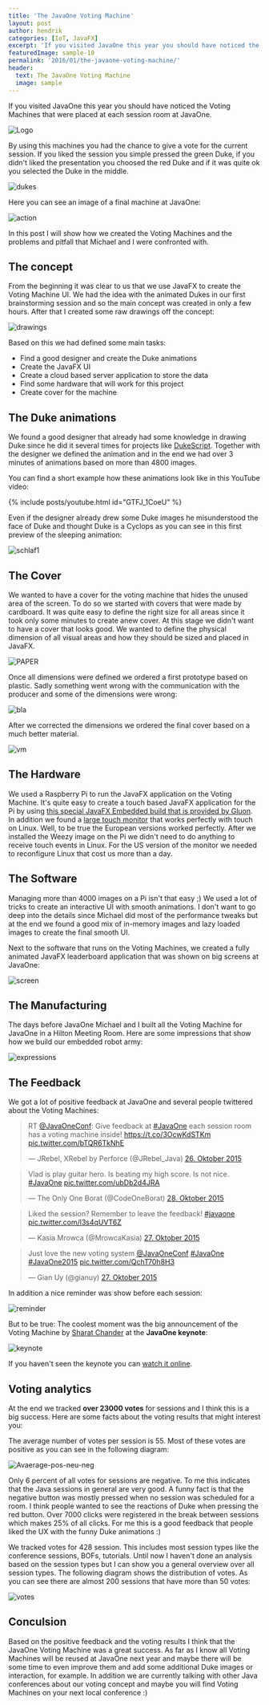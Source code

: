 ```yaml
---
title: 'The JavaOne Voting Machine'
layout: post
author: hendrik
categories: [IoT, JavaFX]
excerpt: 'If you visited JavaOne this year you should have noticed the Voting Machines that were placed at each session room at JavaOne. In this post I will share some insides about the creation of the machines.'
featuredImage: sample-10
permalink: '2016/01/the-javaone-voting-machine/'
header:
  text: The JavaOne Voting Machine
  image: sample
---
```

If you visited JavaOne this year you should have noticed the Voting Machines that were placed at each session room at JavaOne.

![Logo](/assets/posts/guigarage-legacy/voting-logo.png)

By using this machines you had the chance to give a vote for the current session. If you liked the session you simple pressed the green Duke, if you didn't liked the presentation you choosed the red Duke and if it was quite ok you selected the Duke in the middle.

![dukes](/assets/posts/guigarage-legacy/dukes-1024x257.png)

Here you can see an image of a final machine at JavaOne:

![action](/assets/posts/guigarage-legacy/action-1024x706.png)

In this post I will show how we created the Voting Machines and the problems and pitfall that Michael and I were confronted with.

## The concept

From the beginning it was clear to us that we use JavaFX to create the Voting Machine UI. We had the idea with the animated Dukes in our first brainstorming session and so the main concept was created in only a few hours. After that I created some raw drawings off the concept:

![drawings](/assets/posts/guigarage-legacy/drawings.png)

Based on this we had defined some main tasks:

* Find a good designer and create the Duke animations
* Create the JavaFX UI
* Create a cloud based server application to store the data
* Find some hardware that will work for this project
* Create cover for the machine

## The Duke animations

We found a good designer that already had some knowledge in drawing Duke since he did it several times for projects like [DukeScript](https://dukescript.com). Together with the designer we defined the animation and in the end we had over 3 minutes of animations based on more than 4800 images.

You can find a short example how these animations look like in this YouTube video:

{% include posts/youtube.html id="GTFJ_1CoeU" %}

Even if the designer already drew some Duke images he misunderstood the face of Duke and thought Duke is a Cyclops as you can see in this first preview of the sleeping animation:

![schlaf1](/assets/posts/guigarage-legacy/schlaf1.png)

## The Cover

We wanted to have a cover for the voting machine that hides the unused area of the screen. To do so we started with covers that were made by cardboard. It was quite easy to define the right size for all areas since it took only some minutes to create anew cover. At this stage we didn't want to have a cover that looks good. We wanted to define the physical dimension of all visual areas and how they should be sized and placed in JavaFX.

![PAPER](/assets/posts/guigarage-legacy/PAPER.png)

Once all dimensions were defined we ordered a first prototype based on plastic. Sadly something went wrong with the communication with the producer and some of the dimensions were wrong:

![bla](/assets/posts/guigarage-legacy/bla.png)

After we corrected the dimensions we ordered the final cover based on a much better material.

![vm](/assets/posts/guigarage-legacy/vm.png)

## The Hardware

We used a Raspberry Pi to run the JavaFX application on the Voting Machine. It's quite easy to create a touch based JavaFX application for the Pi by using [this special JavaFX Embedded build that is provided by Gluon](http://gluonhq.com/open-source/javafxports/downloads/). In addition we found a [large touch monitor](http://www.amazon.com/gp/product/B00X7ZSCYQ?refRID=7K72H1XSQCA86DBMYDMD&amp;ref_=pd_ybh_a_21) that works perfectly with touch on Linux. Well, to be true the European versions worked perfectly. After we installed the Weezy image on the Pi we didn't need to do anything to receive touch events in Linux. For the US version of the monitor we needed to reconfigure Linux that cost us more than a day.

## The Software

Managing more than 4000 images on a Pi isn't that easy ;) We used a lot of tricks to create an interactive UI with smooth animations. I don't want to go deep into the details since Michael did most of the performance tweaks but at the end we found a good mix of in-memory images and lazy loaded images to create the final smooth UI.

Next to the software that runs on the Voting Machines, we created a fully animated JavaFX leaderboard application that was shown on big screens at JavaOne:

![screen](/assets/posts/guigarage-legacy/screen.png)

## The Manufacturing

The days before JavaOne Michael and I built all the Voting Machine for JavaOne in a Hilton Meeting Room. Here are some impressions that show how we build our embedded robot army:

![expressions](/assets/posts/guigarage-legacy/voting-machine-expressions.png)

## The Feedback

We got a lot of positive feedback at JavaOne and several people twittered about the Voting Machines:

<blockquote class="twitter-tweet" data-lang="de"><p lang="en" dir="ltr">RT <a href="https://twitter.com/JavaOneConf?ref_src=twsrc%5Etfw">@JavaOneConf</a>: Give feedback at <a href="https://twitter.com/hashtag/JavaOne?src=hash&amp;ref_src=twsrc%5Etfw">#JavaOne</a> each session room has a voting machine inside! <a href="https://t.co/3OcwKdSTKm">https://t.co/3OcwKdSTKm</a> <a href="https://t.co/bTQR6TkNhE">pic.twitter.com/bTQR6TkNhE</a></p>&mdash; JRebel, XRebel by Perforce (@JRebel_Java) <a href="https://twitter.com/JRebel_Java/status/658668303414640640?ref_src=twsrc%5Etfw">26. Oktober 2015</a></blockquote> <script async src="https://platform.twitter.com/widgets.js" charset="utf-8"></script>

<blockquote class="twitter-tweet" data-lang="de"><p lang="en" dir="ltr">Vlad is play guitar hero. Is beating my high score. Is not nice. <a href="https://twitter.com/hashtag/JavaOne?src=hash&amp;ref_src=twsrc%5Etfw">#JavaOne</a> <a href="https://t.co/ubDb2d4JRA">pic.twitter.com/ubDb2d4JRA</a></p>&mdash; The Only One Borat (@CodeOneBorat) <a href="https://twitter.com/CodeOneBorat/status/659180143479406592?ref_src=twsrc%5Etfw">28. Oktober 2015</a></blockquote> <script async src="https://platform.twitter.com/widgets.js" charset="utf-8"></script>

<blockquote class="twitter-tweet" data-lang="de"><p lang="en" dir="ltr">Liked the session? Remember to leave the feedback! <a href="https://twitter.com/hashtag/javaone?src=hash&amp;ref_src=twsrc%5Etfw">#javaone</a> <a href="https://t.co/l3s4qUVT6Z">pic.twitter.com/l3s4qUVT6Z</a></p>&mdash; Kasia Mrowca (@MrowcaKasia) <a href="https://twitter.com/MrowcaKasia/status/659118649748275200?ref_src=twsrc%5Etfw">27. Oktober 2015</a></blockquote> <script async src="https://platform.twitter.com/widgets.js" charset="utf-8"></script>

<blockquote class="twitter-tweet" data-lang="de"><p lang="en" dir="ltr">Just love the new voting system <a href="https://twitter.com/JavaOneConf?ref_src=twsrc%5Etfw">@JavaOneConf</a> <a href="https://twitter.com/hashtag/JavaOne?src=hash&amp;ref_src=twsrc%5Etfw">#JavaOne</a> <a href="https://twitter.com/hashtag/JavaOne2015?src=hash&amp;ref_src=twsrc%5Etfw">#JavaOne2015</a> <a href="https://t.co/QchT70h8H3">pic.twitter.com/QchT70h8H3</a></p>&mdash; Gian Uy (@gianuy) <a href="https://twitter.com/gianuy/status/658797879671197696?ref_src=twsrc%5Etfw">27. Oktober 2015</a></blockquote> <script async src="https://platform.twitter.com/widgets.js" charset="utf-8"></script>

In addition a nice reminder was show before each session:

![reminder](/assets/posts/guigarage-legacy/voting-machine-reminder.png)

But to be true: The coolest moment was the big announcement of the Voting Machine by [Sharat Chander](https://twitter.com/Sharat_Chander) at the **JavaOne keynote**:

![keynote](/assets/posts/guigarage-legacy/voting-machine-keynote.png)

If you haven't seen the keynote you can [watch it online](https://www.oracle.com/javaone/on-demand/index.html?playvid=4578010697001).

## Voting analytics

At the end we tracked **over 23000 votes** for sessions and I think this is a big success. Here are some facts about the voting results that might interest you:

The average number of votes per session is 55. Most of these votes are positive as you can see in the following diagram:

![Avaerage-pos-neu-neg](/assets/posts/guigarage-legacy/voting-machine-graph-1.png)

Only 6 percent of all votes for sessions are negative. To me this indicates that the Java sessions in general are very good. A funny fact is that the negative button was mostly pressed when no session was scheduled for a room. I think people wanted to see the reactions of Duke when pressing the red button. Over 7000 clicks were registered in the break between sessions which makes 25% of all clicks. For me this is a good feedback that people liked the UX with the funny Duke animations :)

We tracked votes for 428 session. This includes most session types like the conference sessions, BOFs, tutorials. Until now I haven't done an analysis based on the session types but I can show you a general overview over all session types. The following diagram shows the distribution of votes. As you can see there are almost 200 sessions that have more than 50 votes:

![votes](/assets/posts/guigarage-legacy/voting-machine-graph-2.png)

## Conculsion

Based on the positive feedback and the voting results I think that the JavaOne Voting Machine was a great success. As far as I know all Voting Machines will be reused at JavaOne next year and maybe there will be some time to even improve them and add some additional Duke images or interaction, for example. In addition we are currently talking with other Java conferences about our voting concept and maybe you will find Voting Machines on your next local conference :)
